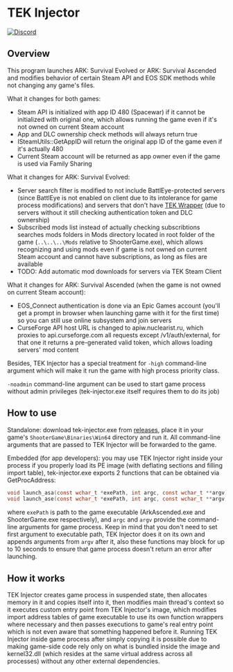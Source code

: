 # TEK Injector
[![Discord](https://img.shields.io/discord/937821572285206659?style=flat-square&label=Discord&logo=discord&logoColor=white&color=7289DA)](https://discord.gg/JBUgcwvpfc)

## Overview

This program launches ARK: Survival Evolved or ARK: Survival Ascended and modifies behavior of certain Steam API and EOS SDK methods while not changing any game's files.

What it changes for both games:
+ Steam API is initialized with app ID 480 (Spacewar) if it cannot be initialized with original one, which allows running the game even if it's not owned on current Steam account
+ App and DLC ownership check methods will always return true
+ ISteamUtils::GetAppID will return the original app ID of the game even if it's actually 480
+ Current Steam account will be returned as app owner even if the game is used via Family Sharing

What it changes for ARK: Survival Evolved:
+ Server search filter is modified to not include BattlEye-protected servers (since BattlEye is not enabled on client due to its intolerance for game process modifications) and servers that don't have [TEK Wrapper](https://github.com/Nuclearistt/TEKWrapper) (due to servers without it still checking authentication token and DLC ownership)
+ Subscribed mods list instead of actually checking subscribtions searches mods folders in Mods directory located in root folder of the game (`..\..\..\Mods` relative to ShooterGame.exe), which allows recognizing and using mods even if game is not owned on current Steam account and cannot have subscriptions, as long as files are available
+ TODO: Add automatic mod downloads for servers via TEK Steam Client

What it changes for ARK: Survival Ascended (when the game is not owned on current Steam account):
+ EOS_Connect authentication is done via an Epic Games account (you'll get a prompt in browser when launching game with it for the first time) so you can still use online subsystem and join servers
+ CurseForge API host URL is changed to apiw.nuclearist.ru, which proxies to api.curseforge.com all requests except /v1/auth/external, for that one it returns a pre-generated valid token, which allows loading servers' mod content

Besides, TEK Injector has a special treatment for `-high` command-line argument which will make it run the game with high process priority class.

`-noadmin` command-line argument can be used to start game process without admin privileges (tek-injector.exe itself requires them to do its job)

## How to use

Standalone: download tek-injector.exe from [releases](https://github.com/Nuclearistt/tek-injector/releases), place it in your game's `ShooterGame\Binaries\Win64` directory and run it. All command-line arguments that are passed to TEK Injector will be forwarded to the game.

Embedded (for app developers): you may use TEK Injector right inside your process if you properly load its PE image (with deflating sections and filling import table), tek-injector.exe exports 2 functions that can be obtained via GetProcAddress:
```c
void launch_asa(const wchar_t *exePath, int argc, const wchar_t **argv);
void launch_ase(const wchar_t *exePath, int argc, const wchar_t **argv);
```
where `exePath` is path to the game executable (ArkAscended.exe and ShooterGame.exe respectively), and `argc` and `argv` provide the command-line arguments for game process. Keep in mind that you don't need to set first argument to executable path, TEK Injector does it on its own and appends arguments from `argv` after it, also these functions may block for up to 10 seconds to ensure that game process doesn't return an error after launching.

## How it works

TEK Injector creates game process in suspended state, then allocates memory in it and copies itself into it, then modifies main thread's context so it executes custom entry point from TEK Injector's image, which modifies import address tables of game executable to use its own function wrappers where necessary and then passes executions to game's real entry point which is not even aware that something happened before it. Running TEK Injector inside game process after simply copying it is possible due to making game-side code rely only on what is bundled inside the image and kernel32.dll (which resides at the same virtual address across all processes) without any other external dependencies.
